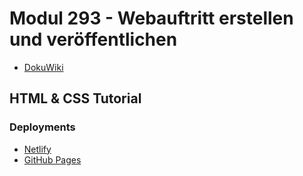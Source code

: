 # Modul 293 - Webauftritt erstellen und veröffentlichen

* [DokuWiki](https://it.bzz.ch/wikiV2/modul/m293/start)

## HTML & CSS Tutorial

### Deployments

* [Netlify](http://never-drive.junamin.ch/)
* [GitHub Pages](https://never-drive.github.io/m293)

